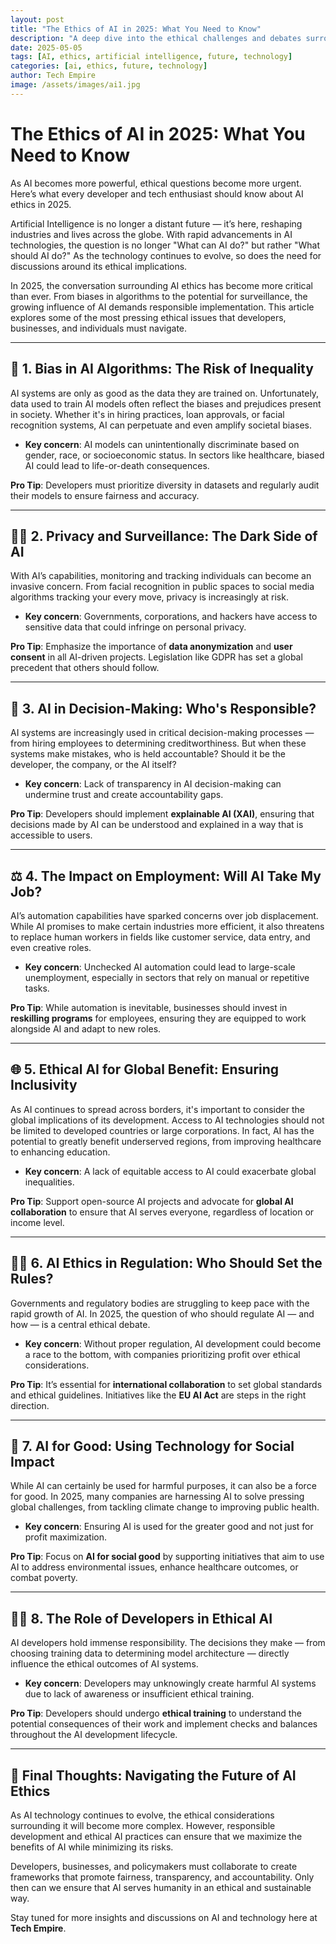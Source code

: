 ```yaml
---
layout: post
title: "The Ethics of AI in 2025: What You Need to Know"
description: "A deep dive into the ethical challenges and debates surrounding artificial intelligence in 2025."
date: 2025-05-05
tags: [AI, ethics, artificial intelligence, future, technology]
categories: [ai, ethics, future, technology]
author: Tech Empire
image: /assets/images/ai1.jpg
---
```


# The Ethics of AI in 2025: What You Need to Know

As AI becomes more powerful, ethical questions become more urgent. Here’s what every developer and tech enthusiast should know about AI ethics in 2025.

Artificial Intelligence is no longer a distant future — it’s here, reshaping industries and lives across the globe. With rapid advancements in AI technologies, the question is no longer "What can AI do?" but rather "What should AI do?" As the technology continues to evolve, so does the need for discussions around its ethical implications.

In 2025, the conversation surrounding AI ethics has become more critical than ever. From biases in algorithms to the potential for surveillance, the growing influence of AI demands responsible implementation. This article explores some of the most pressing ethical issues that developers, businesses, and individuals must navigate.

---

## 🤖 1. **Bias in AI Algorithms: The Risk of Inequality**

AI systems are only as good as the data they are trained on. Unfortunately, data used to train AI models often reflect the biases and prejudices present in society. Whether it's in hiring practices, loan approvals, or facial recognition systems, AI can perpetuate and even amplify societal biases.

- **Key concern**: AI models can unintentionally discriminate based on gender, race, or socioeconomic status. In sectors like healthcare, biased AI could lead to life-or-death consequences.
  
**Pro Tip**: Developers must prioritize diversity in datasets and regularly audit their models to ensure fairness and accuracy.

---

## 🕵️‍♂️ 2. **Privacy and Surveillance: The Dark Side of AI**

With AI’s capabilities, monitoring and tracking individuals can become an invasive concern. From facial recognition in public spaces to social media algorithms tracking your every move, privacy is increasingly at risk.

- **Key concern**: Governments, corporations, and hackers have access to sensitive data that could infringe on personal privacy.
  
**Pro Tip**: Emphasize the importance of **data anonymization** and **user consent** in all AI-driven projects. Legislation like GDPR has set a global precedent that others should follow.

---

## 🧠 3. **AI in Decision-Making: Who's Responsible?**

AI systems are increasingly used in critical decision-making processes — from hiring employees to determining creditworthiness. But when these systems make mistakes, who is held accountable? Should it be the developer, the company, or the AI itself?

- **Key concern**: Lack of transparency in AI decision-making can undermine trust and create accountability gaps.
  
**Pro Tip**: Developers should implement **explainable AI (XAI)**, ensuring that decisions made by AI can be understood and explained in a way that is accessible to users.

---

## ⚖️ 4. **The Impact on Employment: Will AI Take My Job?**

AI’s automation capabilities have sparked concerns over job displacement. While AI promises to make certain industries more efficient, it also threatens to replace human workers in fields like customer service, data entry, and even creative roles.

- **Key concern**: Unchecked AI automation could lead to large-scale unemployment, especially in sectors that rely on manual or repetitive tasks.
  
**Pro Tip**: While automation is inevitable, businesses should invest in **reskilling programs** for employees, ensuring they are equipped to work alongside AI and adapt to new roles.

---

## 🌐 5. **Ethical AI for Global Benefit: Ensuring Inclusivity**

As AI continues to spread across borders, it's important to consider the global implications of its development. Access to AI technologies should not be limited to developed countries or large corporations. In fact, AI has the potential to greatly benefit underserved regions, from improving healthcare to enhancing education.

- **Key concern**: A lack of equitable access to AI could exacerbate global inequalities.
  
**Pro Tip**: Support open-source AI projects and advocate for **global AI collaboration** to ensure that AI serves everyone, regardless of location or income level.

---

## 🧑‍⚖️ 6. **AI Ethics in Regulation: Who Should Set the Rules?**

Governments and regulatory bodies are struggling to keep pace with the rapid growth of AI. In 2025, the question of who should regulate AI — and how — is a central ethical debate.

- **Key concern**: Without proper regulation, AI development could become a race to the bottom, with companies prioritizing profit over ethical considerations.
  
**Pro Tip**: It’s essential for **international collaboration** to set global standards and ethical guidelines. Initiatives like the **EU AI Act** are steps in the right direction.

---

## 🌱 7. **AI for Good: Using Technology for Social Impact**

While AI can certainly be used for harmful purposes, it can also be a force for good. In 2025, many companies are harnessing AI to solve pressing global challenges, from tackling climate change to improving public health.

- **Key concern**: Ensuring AI is used for the greater good and not just for profit maximization.
  
**Pro Tip**: Focus on **AI for social good** by supporting initiatives that aim to use AI to address environmental issues, enhance healthcare outcomes, or combat poverty.

---

## 🧑‍💻 8. **The Role of Developers in Ethical AI**

AI developers hold immense responsibility. The decisions they make — from choosing training data to determining model architecture — directly influence the ethical outcomes of AI systems.

- **Key concern**: Developers may unknowingly create harmful AI systems due to lack of awareness or insufficient ethical training.
  
**Pro Tip**: Developers should undergo **ethical training** to understand the potential consequences of their work and implement checks and balances throughout the AI development lifecycle.

---

## 🛑 Final Thoughts: Navigating the Future of AI Ethics

As AI technology continues to evolve, the ethical considerations surrounding it will become more complex. However, responsible development and ethical AI practices can ensure that we maximize the benefits of AI while minimizing its risks. 

Developers, businesses, and policymakers must collaborate to create frameworks that promote fairness, transparency, and accountability. Only then can we ensure that AI serves humanity in an ethical and sustainable way.

Stay tuned for more insights and discussions on AI and technology here at **Tech Empire**.

